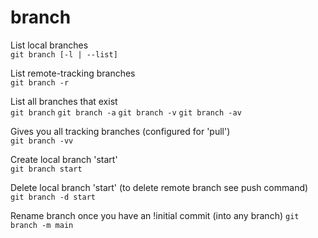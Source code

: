 # branch

List local branches  
`git branch [-l | --list]`

List remote-tracking branches  
`git branch -r`

List all branches that exist  
`git branch` `git branch -a` `git branch -v` `git branch -av`  

Gives you all tracking branches (configured for 'pull')  
`git branch -vv`  

Create local branch 'start'  
`git branch start`

Delete local branch 'start' (to delete remote branch see push command)  
`git branch -d start`

Rename branch once you have an !initial commit (into any branch)
`git branch -m main`  



